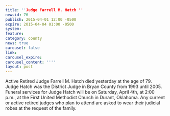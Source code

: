 ```yaml
---
title: ''Judge Farrell M. Hatch ''
newsid: 76
publish: 2015-04-01 12:00 -0500
expire: 2015-04-04 01:00 -0500
system: 
feature: 
category: county
news: true
carousel: false
link: 
carousel_expire: 
carousel_content: ''''
layout: post
---
```

<p>Active Retired Judge Farrell M. Hatch died yesterday at the age of 79. Judge Hatch was the District Judge in Bryan County from 1993 until 2005. Funeral services for Judge Hatch will be on Saturday, April 4th, at 2:00 p.m., at the First United Methodist Church in Durant, Oklahoma. Any current or active retired judges who plan to attend are asked to wear their judicial robes at the request of the family.</p>